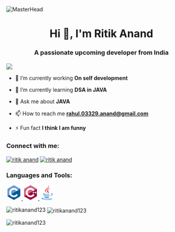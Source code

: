 ![MasterHead](https://imgs.search.brave.com/RjD9QPo94xYP0JauH8KHLVTcbQ-4G7DhGKrQtByPwSk/rs:fit:1200:675:1/g:ce/aHR0cHM6Ly9pLmtp/bmphLWltZy5jb20v/Z2F3a2VyLW1lZGlh/L2ltYWdlL3VwbG9h/ZC9zLS1UZU9zR2Ey/ei0tL2NfZmlsbCxm/X2F1dG8sZmxfcHJv/Z3Jlc3NpdmUsZ19j/ZW50ZXIsaF82NzUs/cV84MCx3XzEyMDAv/cHdsOW13ZzBxdTV2/ZGFnd3N0ZGUuZ2lm.gif)

<h1 align="center">Hi 👋, I'm Ritik Anand</h1>
<h3 align="center">A passionate upcoming developer from India</h3>

<img align="center" width="450"  src="https://imgs.search.brave.com/HFIdCLRhcKgrDzchsw2DzedMenYnxNElHN-dWrC8ltY/rs:fit:680:428:1/g:ce/aHR0cHM6Ly93d3cu/Y29kZWNvcm5lcnMu/Y29tL3dwLWNvbnRl/bnQvdXBsb2Fkcy8y/MDE4LzA1L3Nlbmlv/ci1mcm9udC1lbmQt/ZGV2ZWxvcGVyLW9w/ZW5pbmdzLTEuZ2lm.gif">


- 🔭 I’m currently working  **On self development**

- 🌱 I’m currently learning **DSA in JAVA**

- 💬 Ask me about **JAVA**

- 📫 How to reach me **rahul.03329.anand@gmail.com**

- ⚡ Fun fact **I think I am funny**


<h3 align="left">Connect with me:</h3>
<p align="left">
<a href="https://linkedin.com/in/ritik anand" target="blank"><img align="center" src="https://raw.githubusercontent.com/rahuldkjain/github-profile-readme-generator/master/src/images/icons/Social/linked-in-alt.svg" alt="ritik anand" height="30" width="40" /></a>
<a href="https://fb.com/ritik anand" target="blank"><img align="center" src="https://raw.githubusercontent.com/rahuldkjain/github-profile-readme-generator/master/src/images/icons/Social/facebook.svg" alt="ritik anand" height="30" width="40" /></a>
</p>

<h3 align="left">Languages and Tools:</h3>
<p align="left"> <a href="https://www.cprogramming.com/" target="_blank" rel="noreferrer"> <img src="https://raw.githubusercontent.com/devicons/devicon/master/icons/c/c-original.svg" alt="c" width="40" height="40"/> </a> <a href="https://www.w3schools.com/cpp/" target="_blank" rel="noreferrer"> <img src="https://raw.githubusercontent.com/devicons/devicon/master/icons/cplusplus/cplusplus-original.svg" alt="cplusplus" width="40" height="40"/> </a> <a href="https://www.java.com" target="_blank" rel="noreferrer"> <img src="https://raw.githubusercontent.com/devicons/devicon/master/icons/java/java-original.svg" alt="java" width="40" height="40"/> </a> </p>

<p><img align="left" src="https://github-readme-stats.vercel.app/api/top-langs?username=ritikanand123&show_icons=true&locale=en&layout=compact" alt="ritikanand123" /></p>

<p>&nbsp;<img align="center" src="https://github-readme-stats.vercel.app/api?username=ritikanand123&show_icons=true&locale=en" alt="ritikanand123" /></p>

<p><img align="center" src="https://github-readme-streak-stats.herokuapp.com/?user=ritikanand123&" alt="ritikanand123" /></p>
